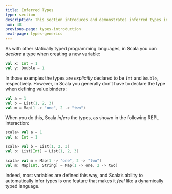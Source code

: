 ```yaml
---
title: Inferred Types
type: section
description: This section introduces and demonstrates inferred types in Scala 3
num: 48
previous-page: types-introduction
next-page: types-generics
---
```



As with other statically typed programming languages, in Scala you can _declare_ a type when creating a new variable:

```scala
val x: Int = 1
val y: Double = 1
```

In those examples the types are _explicitly_ declared to be `Int` and `Double`, respectively.
However, in Scala you generally don’t have to declare the type when defining value binders:

```scala
val a = 1
val b = List(1, 2, 3)
val m = Map(1 -> "one", 2 -> "two")
```

When you do this, Scala _infers_ the types, as shown in the following REPL interaction:

```scala
scala> val a = 1
val a: Int = 1

scala> val b = List(1, 2, 3)
val b: List[Int] = List(1, 2, 3)

scala> val m = Map(1 -> "one", 2 -> "two")
val m: Map[Int, String] = Map(1 -> one, 2 -> two)
```

Indeed, most variables are defined this way, and Scala’s ability to automatically infer types is one feature that makes it _feel_ like a dynamically typed language.
